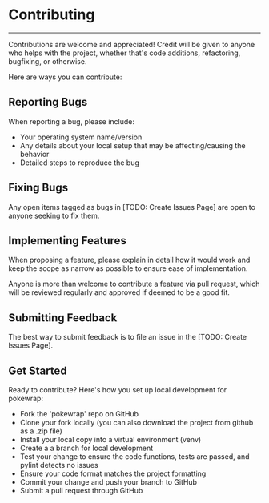 # Contributing
---

Contributions are welcome and appreciated! Credit will be given to anyone who helps with the project, whether that's code additions, refactoring, bugfixing, or otherwise.

Here are ways you can contribute:

## Reporting Bugs

When reporting a bug, please include:
* Your operating system name/version
* Any details about your local setup that may be affecting/causing the behavior
* Detailed steps to reproduce the bug

## Fixing Bugs
Any open items tagged as bugs in [TODO: Create Issues Page] are open to anyone seeking to fix them.

## Implementing Features
When proposing a feature, please explain in detail how it would work and keep the scope as narrow as possible to ensure ease of implementation.

Anyone is more than welcome to contribute a feature via pull request, which will be reviewed regularly and approved if deemed to be a good fit.

## Submitting Feedback
The best way to submit feedback is to file an issue in the [TODO: Create Issues Page].

## Get Started
Ready to contribute? Here's how you set up local development for pokewrap:

* Fork the 'pokewrap' repo on GitHub
* Clone your fork locally (you can also download the project from github as a .zip file)
* Install your local copy into a virtual environment (venv)
* Create a a branch for local development
* Test your change to ensure the code functions, tests are passed, and pylint detects no issues
* Ensure your code format matches the project formatting
* Commit your change and push your branch to GitHub
* Submit a pull request through GitHub